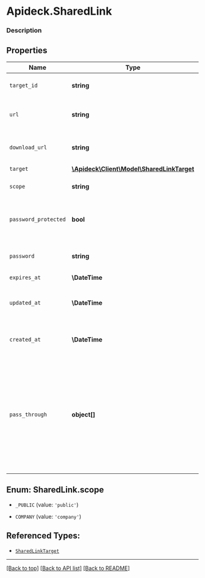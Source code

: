 # Apideck.SharedLink

### Description

## Properties
Name | Type | Description | Notes
------------ | ------------- | ------------- | -------------
`target_id` | **string** | The ID of the file or folder to link. | 
`url` | **string** | The URL that can be used to view the file. | [optional] 
`download_url` | **string** | The URL that can be used to download the file. | [optional] 
`target` | [**\Apideck\Client\Model\SharedLinkTarget**](SharedLinkTarget.md) |  | [optional] 
`scope` | **string** | The scope of the shared link. | [optional] 
`password_protected` | **bool** | Indicated if the shared link is password protected. | [optional] 
`password` | **string** | Optional password for the shared link. | [optional] 
`expires_at` | **\DateTime** |  | [optional] 
`updated_at` | **\DateTime** | The date and time when the object was last updated. | [optional] 
`created_at` | **\DateTime** | The date and time when the object was created. | [optional] 
`pass_through` | **object[]** | The pass_through property allows passing service-specific, custom data or structured modifications in request body when creating or updating resources. | [optional] 





<a name="SCOPE"></a>
## Enum: SharedLink.scope


* `_PUBLIC` (value: `'public'`)

* `COMPANY` (value: `'company'`)




## Referenced Types:



* [`SharedLinkTarget`](SharedLinkTarget.md)








---

[[Back to top]](#) [[Back to API list]](../../../../README.md#documentation-for-api-endpoints) [[Back to README]](../../../../README.md)


